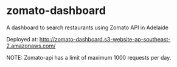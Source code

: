 # zomato-dashboard
A dashboard to search restaurants using Zomato API in Adelaide

Deployed at: http://zomato-dashboard.s3-website-ap-southeast-2.amazonaws.com/

NOTE: Zomato-api has a limit of maximum 1000 requests per day.
